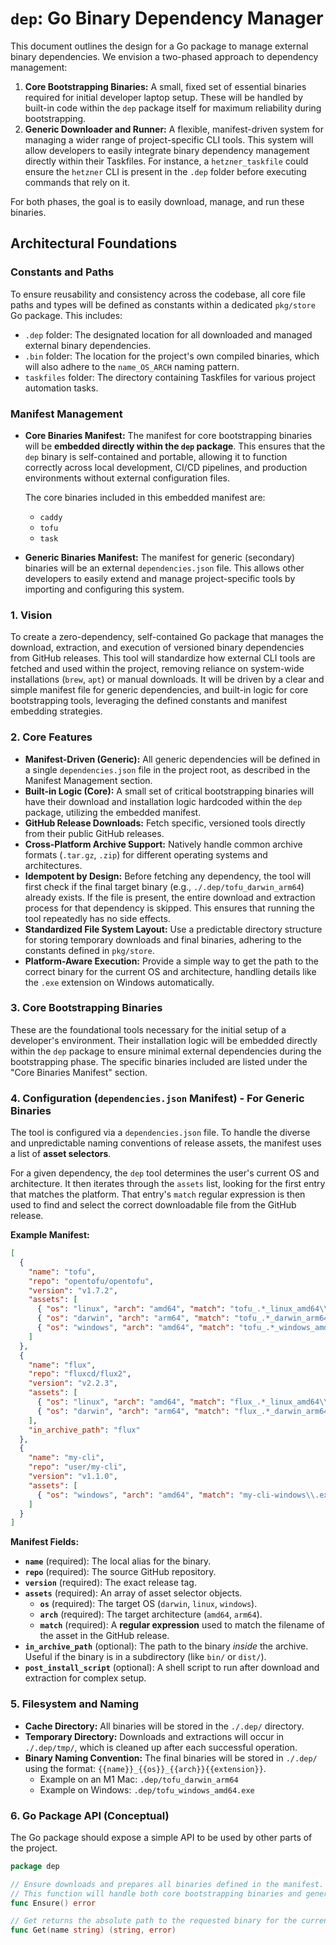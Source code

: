 # `dep`: Go Binary Dependency Manager

This document outlines the design for a Go package to manage external binary dependencies. We envision a two-phased approach to dependency management:

1.  **Core Bootstrapping Binaries:** A small, fixed set of essential binaries required for initial developer laptop setup. These will be handled by built-in code within the `dep` package itself for maximum reliability during bootstrapping.
2.  **Generic Downloader and Runner:** A flexible, manifest-driven system for managing a wider range of project-specific CLI tools. This system will allow developers to easily integrate binary dependency management directly within their Taskfiles. For instance, a `hetzner_taskfile` could ensure the `hetzner` CLI is present in the `.dep` folder before executing commands that rely on it.

For both phases, the goal is to easily download, manage, and run these binaries.

## Architectural Foundations

### Constants and Paths

To ensure reusability and consistency across the codebase, all core file paths and types will be defined as constants within a dedicated `pkg/store` Go package. This includes:

*   `.dep` folder: The designated location for all downloaded and managed external binary dependencies.
*   `.bin` folder: The location for the project's own compiled binaries, which will also adhere to the `name_OS_ARCH` naming pattern.
*   `taskfiles` folder: The directory containing Taskfiles for various project automation tasks.

### Manifest Management

*   **Core Binaries Manifest:** The manifest for core bootstrapping binaries will be **embedded directly within the `dep` package**. This ensures that the `dep` binary is self-contained and portable, allowing it to function correctly across local development, CI/CD pipelines, and production environments without external configuration files.

    The core binaries included in this embedded manifest are:
    *   `caddy`
    *   `tofu`
    *   `task`

*   **Generic Binaries Manifest:** The manifest for generic (secondary) binaries will be an external `dependencies.json` file. This allows other developers to easily extend and manage project-specific tools by importing and configuring this system.

### 1. Vision

To create a zero-dependency, self-contained Go package that manages the download, extraction, and execution of versioned binary dependencies from GitHub releases. This tool will standardize how external CLI tools are fetched and used within the project, removing reliance on system-wide installations (`brew`, `apt`) or manual downloads. It will be driven by a clear and simple manifest file for generic dependencies, and built-in logic for core bootstrapping tools, leveraging the defined constants and manifest embedding strategies.

### 2. Core Features

*   **Manifest-Driven (Generic):** All generic dependencies will be defined in a single `dependencies.json` file in the project root, as described in the Manifest Management section.
*   **Built-in Logic (Core):** A small set of critical bootstrapping binaries will have their download and installation logic hardcoded within the `dep` package, utilizing the embedded manifest.
*   **GitHub Release Downloads:** Fetch specific, versioned tools directly from their public GitHub releases.
*   **Cross-Platform Archive Support:** Natively handle common archive formats (`.tar.gz`, `.zip`) for different operating systems and architectures.
*   **Idempotent by Design:** Before fetching any dependency, the tool will first check if the final target binary (e.g., `./.dep/tofu_darwin_arm64`) already exists. If the file is present, the entire download and extraction process for that dependency is skipped. This ensures that running the tool repeatedly has no side effects.
*   **Standardized File System Layout:** Use a predictable directory structure for storing temporary downloads and final binaries, adhering to the constants defined in `pkg/store`.
*   **Platform-Aware Execution:** Provide a simple way to get the path to the correct binary for the current OS and architecture, handling details like the `.exe` extension on Windows automatically.

### 3. Core Bootstrapping Binaries

These are the foundational tools necessary for the initial setup of a developer's environment. Their installation logic will be embedded directly within the `dep` package to ensure minimal external dependencies during the bootstrapping phase. The specific binaries included are listed under the "Core Binaries Manifest" section.

### 4. Configuration (`dependencies.json` Manifest) - For Generic Binaries

The tool is configured via a `dependencies.json` file. To handle the diverse and unpredictable naming conventions of release assets, the manifest uses a list of **asset selectors**.

For a given dependency, the `dep` tool determines the user's current OS and architecture. It then iterates through the `assets` list, looking for the first entry that matches the platform. That entry's `match` regular expression is then used to find and select the correct downloadable file from the GitHub release.

**Example Manifest:**
```json
[
  {
    "name": "tofu",
    "repo": "opentofu/opentofu",
    "version": "v1.7.2",
    "assets": [
      { "os": "linux", "arch": "amd64", "match": "tofu_.*_linux_amd64\\.tar\\.gz$" },
      { "os": "darwin", "arch": "arm64", "match": "tofu_.*_darwin_arm64\\.tar\\.gz$" },
      { "os": "windows", "arch": "amd64", "match": "tofu_.*_windows_amd64\\.zip$" }
    ]
  },
  {
    "name": "flux",
    "repo": "fluxcd/flux2",
    "version": "v2.2.3",
    "assets": [
      { "os": "linux", "arch": "amd64", "match": "flux_.*_linux_amd64\\.tar\\.gz$" },
      { "os": "darwin", "arch": "arm64", "match": "flux_.*_darwin_arm64\\.tar\\.gz$" }
    ],
    "in_archive_path": "flux"
  },
  {
    "name": "my-cli",
    "repo": "user/my-cli",
    "version": "v1.1.0",
    "assets": [
      { "os": "windows", "arch": "amd64", "match": "my-cli-windows\\.exe$" }
    ]
  }
]
```

**Manifest Fields:**

*   **`name`** (required): The local alias for the binary.
*   **`repo`** (required): The source GitHub repository.
*   **`version`** (required): The exact release tag.
*   **`assets`** (required): An array of asset selector objects.
    *   **`os`** (required): The target OS (`darwin`, `linux`, `windows`).
    *   **`arch`** (required): The target architecture (`amd64`, `arm64`).
    *   **`match`** (required): A **regular expression** used to match the filename of the asset in the GitHub release.
*   **`in_archive_path`** (optional): The path to the binary *inside* the archive. Useful if the binary is in a subdirectory (like `bin/` or `dist/`).
*   **`post_install_script`** (optional): A shell script to run after download and extraction for complex setup.

### 5. Filesystem and Naming

*   **Cache Directory:** All binaries will be stored in the `./.dep/` directory.
*   **Temporary Directory:** Downloads and extractions will occur in `./.dep/tmp/`, which is cleaned up after each successful operation.
*   **Binary Naming Convention:** The final binaries will be stored in `./.dep/` using the format: `{{name}}_{{os}}_{{arch}}{{extension}}`.
    *   Example on an M1 Mac: `.dep/tofu_darwin_arm64`
    *   Example on Windows: `.dep/tofu_windows_amd64.exe`

### 6. Go Package API (Conceptual)

The Go package should expose a simple API to be used by other parts of the project.

```go
package dep

// Ensure downloads and prepares all binaries defined in the manifest.
// This function will handle both core bootstrapping binaries and generic ones.
func Ensure() error

// Get returns the absolute path to the requested binary for the current platform.
func Get(name string) (string, error)
```
